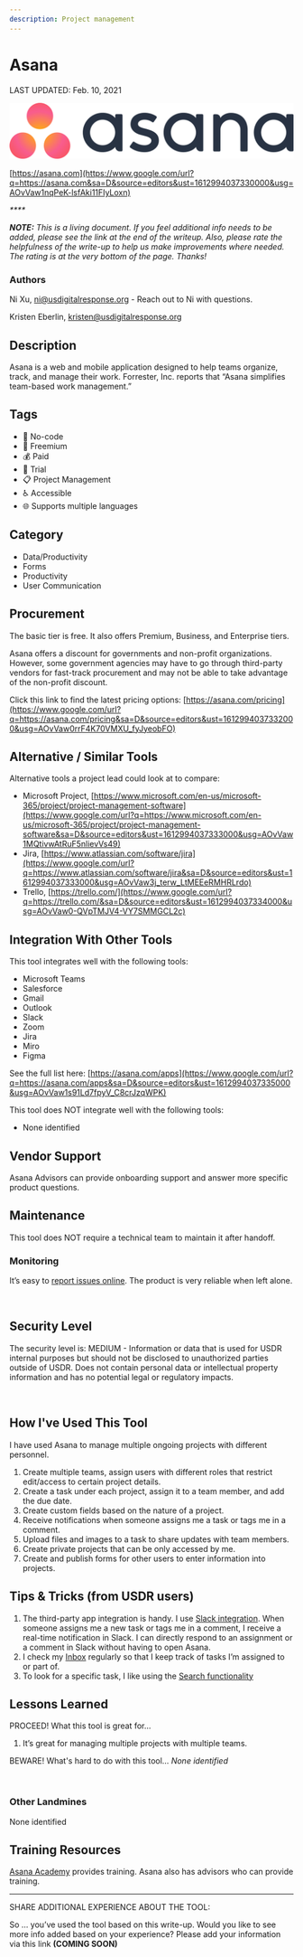 ```yaml
---
description: Project management
---
```


# Asana

LAST UPDATED: Feb. 10,  2021

![](.gitbook/assets/asana.png)

[https://asana.com](https://www.google.com/url?q=https://asana.com&sa=D&source=editors&ust=1612994037330000&usg=AOvVaw1nqPeK-lsfAki11FIyLoxn) 

_\*\*\*\*_

_**NOTE:** This is a living document. If you feel additional info needs to be added, please see the link at the end of the writeup. Also, please rate the helpfulness of the write-up to help us make improvements where needed. The rating is at the very bottom of the page. Thanks!_

### Authors <a id="h.90yeurmkrgno"></a>

Ni Xu, [ni@usdigitalresponse.org](mailto:ni@usdigitalresponse.org) - Reach out to Ni with questions.

Kristen Eberlin, [kristen@usdigitalresponse.org](mailto:kristen@usdigitalresponse.org) 

## Description <a id="h.7w7zez36b1wy"></a>

Asana is a web and mobile application designed to help teams organize, track, and manage their work. Forrester, Inc. reports that “Asana simplifies team-based work management.”

## Tags <a id="h.6mnfw9pne09c"></a>

* 🌈 No-code
* 💸 Freemium
* 💰 Paid
* 🥁 Trial
* 📋 Project Management
* ♿ Accessible
* 🌐 Supports multiple languages

## Category <a id="h.275oysyrlu3w"></a>

* Data/Productivity
* Forms
* Productivity
* User Communication

## Procurement <a id="h.vrqjenfsjq1q"></a>

The basic tier is free. It also offers Premium, Business, and Enterprise tiers.

Asana offers a discount for governments and non-profit organizations. However, some government agencies may have to go through third-party vendors for fast-track procurement and may not be able to take advantage of the non-profit discount.

Click this link to find the latest pricing options: [https://asana.com/pricing](https://www.google.com/url?q=https://asana.com/pricing&sa=D&source=editors&ust=1612994037332000&usg=AOvVaw0rrF4K70VMXU_fyJyeobFO) 

## Alternative / Similar Tools <a id="h.ru44st8agyw1"></a>

‌Alternative tools a project lead could look at to compare:

* Microsoft Project, [https://www.microsoft.com/en-us/microsoft-365/project/project-management-software](https://www.google.com/url?q=https://www.microsoft.com/en-us/microsoft-365/project/project-management-software&sa=D&source=editors&ust=1612994037333000&usg=AOvVaw1MQtivwAtRuF5nlievVs49)
* Jira, [https://www.atlassian.com/software/jira](https://www.google.com/url?q=https://www.atlassian.com/software/jira&sa=D&source=editors&ust=1612994037333000&usg=AOvVaw3j_terw_LtMEEeRMHRLrdo) 
* Trello, [https://trello.com/](https://www.google.com/url?q=https://trello.com/&sa=D&source=editors&ust=1612994037334000&usg=AOvVaw0-QVpTMJV4-VY7SMMGCL2c) 

## Integration With Other Tools <a id="h.ojoayjospnj2"></a>

This tool integrates well with the following tools:

* ‌Microsoft Teams
* Salesforce
* Gmail
* Outlook
* Slack
* Zoom
* Jira
* Miro
* Figma

See the full list here: [https://asana.com/apps](https://www.google.com/url?q=https://asana.com/apps&sa=D&source=editors&ust=1612994037335000&usg=AOvVaw1s91Ld7fpyV_C8crJzqWPK) 

This tool does NOT integrate well with the following tools:

* None identified

## Vendor Support <a id="h.e50orjda7y75"></a>

‌Asana Advisors can provide onboarding support and answer more specific product questions.

## Maintenance <a id="h.fk85mkv3i8oh"></a>

This tool does NOT require a technical team to maintain it after handoff.

### Monitoring <a id="h.mkbsvjvtwwdv"></a>

It’s easy to [report issues online](https://www.google.com/url?q=https://forum.asana.com/t/how-to-report-a-bug/37734&sa=D&source=editors&ust=1612994037336000&usg=AOvVaw3TRF3iIgkW030FigQq9M7Z). The product is very reliable when left alone.

‌

## Security Level <a id="h.wp27bo5hatdz"></a>

The security level is: MEDIUM  - Information or data that is used for USDR internal purposes but should not be disclosed to unauthorized parties outside of USDR. Does not contain personal data or intellectual property information and has no potential legal or regulatory impacts.

‌

## How I've Used This Tool <a id="h.flwakkvuwzba"></a>

I have used Asana to manage multiple ongoing projects with different personnel.

1. Create multiple teams, assign users with different roles that restrict edit/access to certain project details.
2. Create a task under each project, assign it to a team member, and add the due date.
3. Create custom fields based on the nature of a project.
4. Receive notifications when someone assigns me a task or tags me in a comment.
5. Upload files and images to a task to share updates with team members.
6. Create private projects that can be only accessed by me.
7. Create and publish forms for other users to enter information into projects.

## Tips & Tricks \(from USDR users\) <a id="h.doc1gn3ys4e6"></a>

1. The third-party app integration is handy. I use [Slack integration](https://asana.com/apps?category=featured-apps). When someone assigns me a new task or tags me in a comment, I receive a real-time notification in Slack. I can directly respond to an assignment or a comment in Slack without having to open Asana.
2. I check my [Inbox](https://www.google.com/url?q=https://asana.com/guide/help/fundamentals/inbox&sa=D&source=editors&ust=1612994037338000&usg=AOvVaw2_PJbuUG226CY5RhHb5jBm) regularly so that I keep track of tasks I’m assigned to or part of.  
3. To look for a specific task, I like using the [Search functionality](https://www.google.com/url?q=https://asana.com/guide/help/fundamentals/search&sa=D&source=editors&ust=1612994037339000&usg=AOvVaw0DZplP1YODoNBZlaT_KvGe)

## Lessons Learned <a id="h.9j1dk9qzdv6e"></a>

PROCEED! What this tool is great for...

1. It’s great for managing multiple projects with multiple teams.

BEWARE! What's hard to do with this tool… _None identified_

‌

### Other Landmines <a id="h.595aawa0ekya"></a>

None identified

## Training Resources <a id="h.jjhr8ylgtcxa"></a>

[‌Asana Academy](https://www.google.com/url?q=https://academy.asana.com/&sa=D&source=editors&ust=1612994037340000&usg=AOvVaw2g9DFUtRyYlUFHKWYuxuYN) provides training. Asana also has advisors who can provide training.

--------------------------------------------------------------------------------------------------------------------

SHARE ADDITIONAL EXPERIENCE ABOUT THE TOOL:

So … you’ve used the tool based on this write-up. Would you like to see more info added based on your experience? Please add your information via this link **\(COMING SOON\)**

